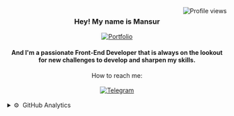 <img align="right" src="https://komarev.com/ghpvc/?username=shishanee&style=flat&color=blue&label=PROFILE+VIEWS" alt="Profile views">

<div align="center">
<h3>Hey! My name is Mansur</h3> 
  <a href="">
   <img alt="Portfolio" src="https://img.shields.io/badge/-Portfolio-black?style=for-the-badge&logo=up&logoColor=white" />
  </a>
<h4>And I'm a passionate Front-End Developer that is always on the lookout for new challenges to develop and sharpen my skills.</h4>
</div>

<div align="center">
  <div> How to reach me: </div>
  <br/>
  <a href="https://t.me/shishaneee">
  <img alt="Telegram" src="https://img.shields.io/badge/-Telegram-blue?style=for-the-badge&logo=Telegram&logoColor=white" />
</a>
</div>
<br/>

  
<details>
  <summary>⚙️ &nbsp;GitHub Analytics</summary>
    <br/>
    <div align="center">
<img alt="Mansur's github stats" height="150px"  src="https://github-readme-stats.vercel.app/api?username=shishanee&show_icons=true&count_private=true&hide_border=true&bg_color=50,e96205,904e99&title_color=fff&text_color=fff&icon_color=f2f2f2" href="https://github.com/thebestdevelopering" />
<img alt="Top Langs" height="150px"  src="https://github-readme-stats.vercel.app/api/top-langs/?username=shishanee&layout=compact&count_private=true&&hide_border=true&bg_color=904e99&title_color=fff&text_color=fff&icon_color=f2f2f2&hide=jupyter%20notebook&langs_count=5" href="https://github.com/shishanee" />
    </div>
</details>
